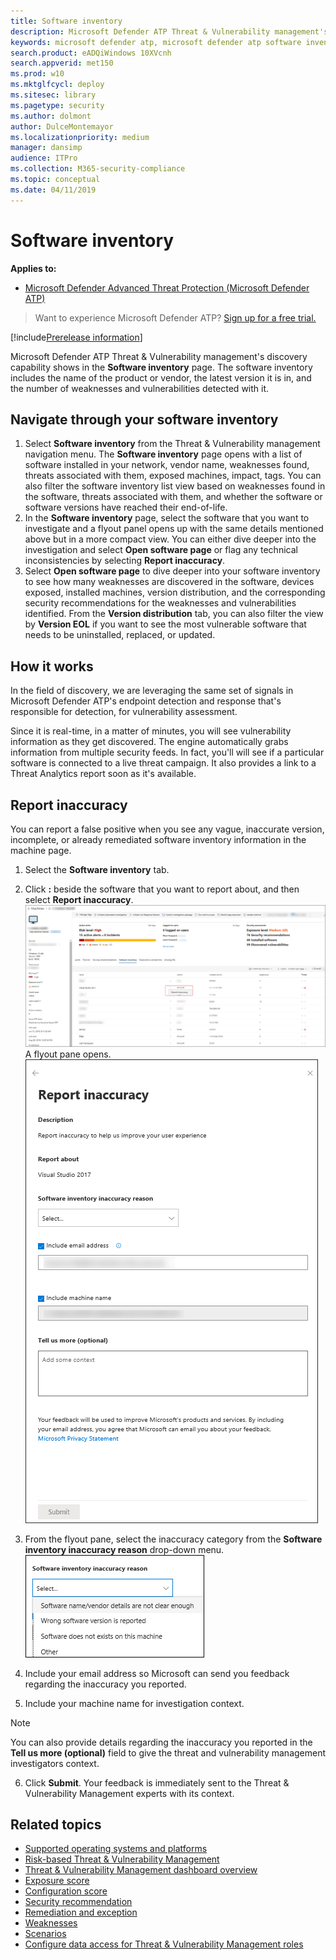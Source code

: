 ```yaml
---
title: Software inventory
description: Microsoft Defender ATP Threat & Vulnerability management's discovery capability shows in the software inventory page. You can see the name of the product, vendor, the latest version it is in, and the number of weaknesses and vulnerabilities detected.
keywords: microsoft defender atp, microsoft defender atp software inventory, mdatp threat & vulnerability management, mdatp threat & vulnerability management software inventory, mdatp tvm software inventory, tvm software inventory
search.product: eADQiWindows 10XVcnh
search.appverid: met150
ms.prod: w10
ms.mktglfcycl: deploy
ms.sitesec: library
ms.pagetype: security
ms.author: dolmont
author: DulceMontemayor
ms.localizationpriority: medium
manager: dansimp
audience: ITPro
ms.collection: M365-security-compliance 
ms.topic: conceptual
ms.date: 04/11/2019
---
```

# Software inventory
**Applies to:**
- [Microsoft Defender Advanced Threat Protection (Microsoft Defender ATP)](https://go.microsoft.com/fwlink/p/?linkid=2069559)

>Want to experience Microsoft Defender ATP? [Sign up for a free trial.](https://www.microsoft.com/microsoft-365/windows/microsoft-defender-atp?ocid=docs-wdatp-portaloverview-abovefoldlink) 

[!include[Prerelease information](prerelease.md)]

Microsoft Defender ATP Threat & Vulnerability management's discovery capability shows in the **Software inventory** page. The software inventory includes the name of the product or vendor, the latest version it is in, and the number of weaknesses and vulnerabilities detected with it.

## Navigate through your software inventory
1. Select **Software inventory** from the Threat & Vulnerability management navigation menu. The **Software inventory** page opens with a list of software installed in your network, vendor name, weaknesses found, threats associated with them, exposed machines, impact, tags. You can also filter the software inventory list view based on weaknesses found in the software, threats associated with them, and whether the software or software versions have reached their end-of-life.      
2. In the **Software inventory** page, select the software that you want to investigate and a flyout panel opens up with the same details mentioned above but in a more compact view. You can either dive deeper into the investigation and select **Open software page** or flag any technical inconsistencies by selecting **Report inaccuracy**. 
3. Select **Open software page** to dive deeper into your software inventory to see how many weaknesses are discovered in the software, devices exposed, installed machines, version distribution, and the corresponding security recommendations for the weaknesses and vulnerabilities identified. From the **Version distribution** tab, you can also filter the view by **Version EOL** if you want to see the most vulnerable software that needs to be uninstalled, replaced, or updated.

## How it works
In the field of discovery, we are leveraging the same set of signals in Microsoft Defender ATP's endpoint detection and response that's responsible for detection, for vulnerability assessment. 

Since it is real-time, in a matter of minutes, you will see vulnerability information as they get discovered. The engine automatically grabs information from multiple security feeds. In fact, you'll will see if a particular software is connected to a live threat campaign. It also provides a link to a Threat Analytics report soon as it's available.

## Report inaccuracy

You can report a false positive when you see any vague, inaccurate version, incomplete, or already remediated software inventory information in the machine page.

1. Select the **Software inventory** tab. 

2. Click **:** beside the software that you want to report about, and then select **Report inaccuracy**. 
![Screenshot of Report inaccuracy control from the machine page under the Software inventory column](images/tvm_report_inaccuracy_software.png)
<br>A flyout pane opens.</br>
![Screenshot of Report inaccuracy flyout pane](images/tvm_report_inaccuracy_softwareflyout.png)

3. From the flyout pane, select the inaccuracy category from the **Software inventory inaccuracy reason** drop-down menu. 
<br>![Screenshot of Report inaccuracy software inventory inaccuracy reason drop-down menu](images/tvm_report_inaccuracy_softwareoptions.png)</br>

4. Include your email address so Microsoft can send you feedback regarding the inaccuracy you reported.

5. Include your machine name for investigation context.

>[!NOTE]
> You can also provide details regarding the inaccuracy you reported in the **Tell us more (optional)** field to give the threat and vulnerability management investigators context. 

6. Click **Submit**. Your feedback is immediately sent to the Threat & Vulnerability Management experts with its context.


## Related topics
- [Supported operating systems and platforms](tvm-supported-os.md)
- [Risk-based Threat & Vulnerability Management](next-gen-threat-and-vuln-mgt.md) 
- [Threat & Vulnerability Management dashboard overview](tvm-dashboard-insights.md)
- [Exposure score](tvm-exposure-score.md)
- [Configuration score](configuration-score.md)
- [Security recommendation](tvm-security-recommendation.md)
- [Remediation and exception](tvm-remediation.md)
- [Weaknesses](tvm-weaknesses.md)
- [Scenarios](threat-and-vuln-mgt-scenarios.md)
- [Configure data access for Threat & Vulnerability Management roles](https://docs.microsoft.com/windows/security/threat-protection/microsoft-defender-atp/user-roles#create-roles-and-assign-the-role-to-an-azure-active-directory-group)
